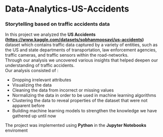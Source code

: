 # Data-Analytics-US-Accidents
### Storytelling based on traffic accidents data
In this project we analyzed the <b>US Accidents (https://www.kaggle.com/datasets/sobhanmoosavi/us-accidents) </b>dataset
which contains traffic data captured by a variety of entities, such as the US and state departments of transportation, law enforcement agencies,
traffic cameras, and traffic sensors within the road-networks.<br>
Through our analysis we uncovered various insights that helped deepen our understanding of traffic accidents.<br>
Our analysis consisted of :
<ul>
<li>Dropping irrelevant attributes</li>
<li>Visualizing the data</li>
<li>Cleaning the data from incorrect or missing values</li>
<li>Normalizing the data in order to be used in machine learning algorithms</li>
<li>Clustering the data to reveal properties of the dataset that were not apparent before</li>
<li>Building machine learning models to strengthen the knowledge we have gathered up until now</li>
</ul>
The project was implemented using <b>Python</b> in the <b>Jupyter Notebooks</b> enviroment
